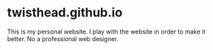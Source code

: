 # twisthead.github.io
This is my personal website. I play with the website in order to make it better. No a professional web designer.
